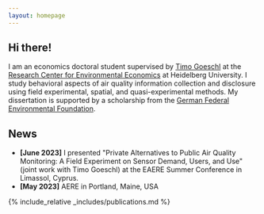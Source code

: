 ```yaml
---
layout: homepage
---
```


## Hi there!

I am an economics doctoral student supervised by [Timo Goeschl](https://www.awi.uni-heidelberg.de/en/node/270) at the [Research Center for Environmental Economics](https://www.awi.uni-heidelberg.de/en/research/environmental-economics) at Heidelberg University. I study behavioral aspects of air quality information collection and disclosure using field experimental, spatial, and quasi-experimental methods. My dissertation is supported by a scholarship from the [German Federal Environmental Foundation](https://www.dbu.de/en/).

## News

- **[June 2023]** I presented "Private Alternatives to Public Air Quality Monitoring: A
Field Experiment on Sensor Demand, Users, and Use" (joint work with Timo Goeschl) at the EAERE Summer Conference in Limassol, Cyprus.
- **[May 2023]** AERE in Portland, Maine, USA


{% include_relative _includes/publications.md %}

